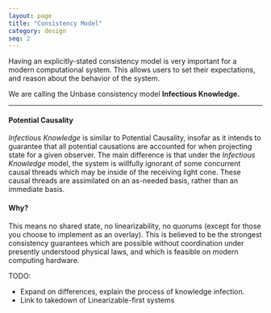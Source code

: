 ```yaml
---
layout: page
title: "Consistency Model"
category: design
seq: 2
---
```



Having an explicitly-stated consistency model is very important for a modern computational system.
This allows users to set their expectations, and reason about the behavior of the system.

We are calling the Unbase consistency model **Infectious Knowledge.**


---  


#### Potential Causality
*Infectious Knowledge* is similar to Potential Causality, insofar as it intends to guarantee that all potential causations are accounted for when projecting state for a given observer. The main difference is that under the _Infectious Knowledge_ model, the system is willfully ignorant of some concurrent causal threads which may be inside of the receiving light cone. These causal threads are assimilated on an as-needed basis, rather than an immediate basis.

#### Why?
This means no shared state, no linearizability, no quorums (except for those you choose to implement as an overlay).
This is believed to be the strongest consistency guarantees which are possible without coordination under presently understood physical laws, and which is feasible on modern computing hardware.

TODO:
* Expand on differences, explain the process of knowledge infection.
* Link to takedown of Linearizable-first systems
